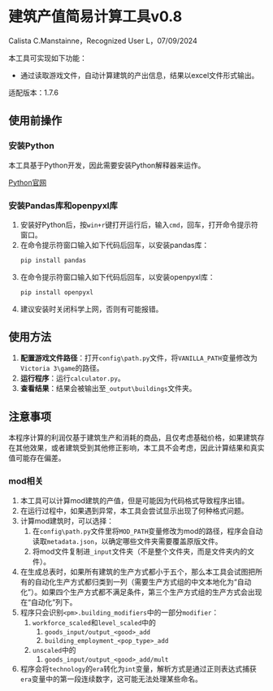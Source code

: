 # 建筑产值简易计算工具v0.8

Calista C.Manstainne，Recognized User L，07/09/2024

本工具可实现如下功能：

- 通过读取游戏文件，自动计算建筑的产出信息，结果以excel文件形式输出。

适配版本：1.7.6

## 使用前操作

### 安装Python

本工具基于Python开发，因此需要安装Python解释器来运作。

[Python官网](https://www.python.org/)

### 安装Pandas库和openpyxl库

1. 安装好Python后，按`win+r`键打开运行后，输入`cmd`，回车，打开命令提示符窗口。
2. 在命令提示符窗口输入如下代码后回车，以安装pandas库：
    ```cmd
    pip install pandas
    ```
3. 在命令提示符窗口输入如下代码后回车，以安装openpyxl库：
    ```cmd
    pip install openpyxl
    ```
4. 建议安装时关闭科学上网，否则有可能报错。

## 使用方法

1. **配置游戏文件路径**：打开`config\path.py`文件，将`VANILLA_PATH`变量修改为`Victoria 3\game`的路径。
2. **运行程序**：运行`calculator.py`。
3. **查看结果**：结果会被输出至`_output\buildings`文件夹。

## 注意事项

本程序计算的利润仅基于建筑生产和消耗的商品，且仅考虑基础价格，如果建筑存在其他效果，或者建筑受到其他修正影响，本工具不会考虑，因此计算结果和真实值可能存在偏差。

### mod相关

1. 本工具可以计算mod建筑的产值，但是可能因为代码格式导致程序出错。
2. 在运行过程中，如果遇到异常，本工具会尝试显示出现了何种格式问题。
3. 计算mod建筑时，可以选择：
   1. 在`config\path.py`文件里将`MOD_PATH`变量修改为mod的路径，程序会自动读取`metadata.json`，以确定哪些文件夹需要覆盖原版文件。
   2. 将mod文件复制进`_input`文件夹（不是整个文件夹，而是文件夹内的文件）。
4. 在生成总表时，如果所有建筑的生产方式都小于五个，那么本工具会试图把所有的自动化生产方式都归类到一列（需要生产方式组的中文本地化为“自动化”）。如果四个生产方式都不满足条件，第三个生产方式组的生产方式会出现在“自动化”列下。
5. 程序只会识别`<pm>.building_modifiers`中的一部分`modifier`：
   1. `workforce_scaled`和`level_scaled`中的
      1. `goods_input/output_<good>_add`
      2. `building_employment_<pop_type>_add`
   2. `unscaled`中的
      1. `goods_input/output_<good>_add/mult`
6. 程序会将`technology`的`era`转化为`int`变量，解析方式是通过正则表达式捕获`era`变量中的第一段连续数字，这可能无法处理某些命名。
